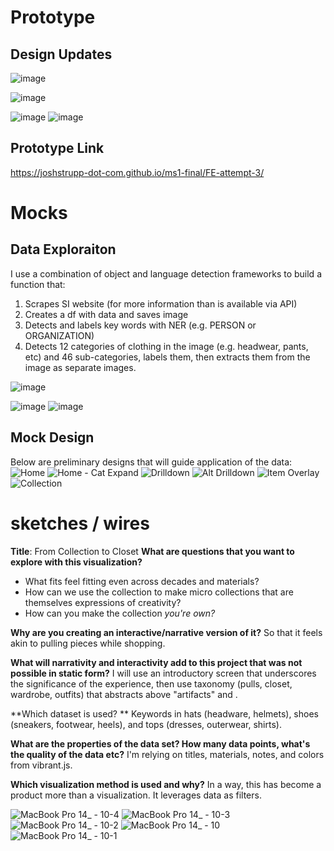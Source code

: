 # Prototype
## Design Updates
![image](https://github.com/user-attachments/assets/c0ee5f9a-d6b1-40dc-9d57-efea29d85cf1)

![image](https://github.com/user-attachments/assets/3515deb8-9d6a-4176-a572-3c853ff202dd)


![image](https://github.com/user-attachments/assets/69f1498e-6f19-4b8c-b7ca-a31626331ce9)
![image](https://github.com/user-attachments/assets/5cfc5f56-4d0b-4e15-b731-bc176098dda7)

## Prototype Link
https://joshstrupp-dot-com.github.io/ms1-final/FE-attempt-3/






# Mocks

## Data Exploraiton
I use a combination of object and language detection frameworks to build a function that:
1. Scrapes SI website (for more information than is available via API)
2. Creates a df with data and saves image
3. Detects and labels key words with NER (e.g. PERSON or ORGANIZATION)
4. Detects 12 categories of clothing in the image (e.g. headwear, pants, etc) and 46 sub-categories, labels them, then extracts them from the image as separate images.

![image](https://github.com/user-attachments/assets/9f84ac57-9f5d-4b18-9c9c-bf94c69065e1)

![image](https://github.com/user-attachments/assets/3bcec15f-aa57-47c4-86b7-da69d6e9a7ad)
![image](https://github.com/user-attachments/assets/9a983a32-2af5-4e85-9b4e-675be398c019)



## Mock Design
Below are preliminary designs that will guide application of the data:
![Home](https://github.com/user-attachments/assets/ed4e00d0-3693-4928-84a9-2cea36568682)
![Home - Cat Expand](https://github.com/user-attachments/assets/e902dfa1-cb8b-41bb-948c-759d6e4241f7)
![Drilldown](https://github.com/user-attachments/assets/1a1b932a-7637-4f6e-b177-921a7f91b2d6)
![Alt Drilldown](https://github.com/user-attachments/assets/2f205620-eee8-4639-8ec7-eb07d9476ee4)
![Item Overlay](https://github.com/user-attachments/assets/da33f5b5-6f2f-41ea-95c5-7e3717c5d498)
![Collection](https://github.com/user-attachments/assets/f3cae262-2a9c-4371-9264-fe3ee0b64b8f)


# sketches / wires

**Title**: From Collection to Closet
**What are questions that you want to explore with this visualization?**
- What fits feel fitting even across decades and materials?
- How can we use the collection to make micro collections that are themselves expressions of creativity?
- How can you make the collection _you're own?_

**Why are you creating an interactive/narrative version of it?** 
So that it feels akin to pulling pieces while shopping. 

**What will narrativity and interactivity add to this project that was not possible in static form?**
I will use an introductory screen that underscores the significance of the experience, then use taxonomy (pulls, closet, wardrobe, outfits) that abstracts above "artifacts" and <divs>.

**Which dataset is used? **
Keywords in hats (headware, helmets), shoes (sneakers, footwear, heels), and tops (dresses, outerwear, shirts). 

**What are the properties of the data set? How many data points, what's the quality of the data etc?**
I'm relying on titles, materials, notes, and colors from vibrant.js.

**Which visualization method is used and why?**
In a way, this has become a product more than a visualization. It leverages data as filters.

![MacBook Pro 14_ - 10-4](https://github.com/user-attachments/assets/2a5c2bdb-fae7-403f-9ddb-278ad8ac1ff2)
![MacBook Pro 14_ - 10-3](https://github.com/user-attachments/assets/60d57636-755f-4648-99fe-7a1221dee2c4)
![MacBook Pro 14_ - 10-2](https://github.com/user-attachments/assets/765fe75d-b2d6-4463-99ff-8c16b1757741)
![MacBook Pro 14_ - 10](https://github.com/user-attachments/assets/46af7f8d-2190-457a-a318-eef92f63b6ab)
![MacBook Pro 14_ - 10-1](https://github.com/user-attachments/assets/913a06cc-e603-460c-96be-87acf980a540)
